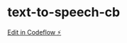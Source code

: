 # text-to-speech-cb

[Edit in Codeflow ⚡️](https://stackblitz.com/~/github.com/CodeBustler/text-to-speech-cb)